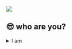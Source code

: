 <!--
**Iamnotegoist/Iamnotegoist** is a ✨ _special_ ✨ repository because its `README.md` (this file) appears on your GitHub profile.

Here are some ideas to get you started:

- 🔭 I’m currently working on ...
- 🌱 I’m currently learning ...
- 👯 I’m looking to collaborate on ...
- 🤔 I’m looking for help with ...
- 💬 Ask me about ...
- 📫 How to reach me: ...
- 😄 Pronouns: ...
- ⚡ Fun fact: ...
-->

<img src="https://capsule-render.vercel.app/api?type=wave&color=0%:'EEFF00',100%:'a82da8'&height=100&section=header&fontSize=90" />

## 😎 who are you?
<details>
<summary>I am</summary>
<div markdown="1">
  
- Computer engineering & electronic engineering major at HGU(~~학점은 비밀..~~)
- Certificates acquired
  - Engineer Electricity
  - Engineer Electricity Work
  - Korean History Test (1급 / ~~애국자~~)
- Certificate in preparation
  - Engineer Information Processing(~~이걸 먼저 딸걸.. 24년 1회차 준비중..~~)
- timeline
  - 2023.01 ~ 2023.06 : kt ds university 웹 개발 교육 이수
  - 2023.06 ~ : 모 중소기업에서 개발중

</div>
</details>

## 

